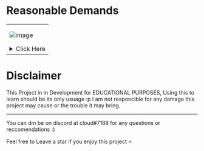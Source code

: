 # Reasonable Demands
<table>
<tr>
<td>
  
![image](https://user-images.githubusercontent.com/66269103/205955718-849fdff5-5f0d-4a76-83bb-78c600fc5375.png)
  
<details>
<summary>Click Here</summary>

### Features/Todo :
- [x] Main ui (telnet)
- [x] Ddos Attacks 
- [x] Remote code execution (not targeted)
- [X] Main cnc login system including User types and Custom admin Privs
- [ ] Api (working but still WIP, needs auth)
- [ ] Better Malware 
- [ ] Web panel (WIP, relies on api)
- [ ] Sign-ups 
- [ ] Beautify code and convert all big functions and function groups to imports

# Getting Started / Usage
Still WIP...

# Screenshots
I have yet to add some...
  <br>

</details>

</td>
</tr>
</table>

# Disclaimer

This Project in in Development for EDUCATIONAL PURPOSES, Using this to learn should be its only usuage :p
I am not responcible for any damage this project may cause or the trouble it may bring.

---

You can dm be on discord at cloud#7188 for any questions or reccomendations :)

Feel free to Leave a star if you enjoy this project ⭐
